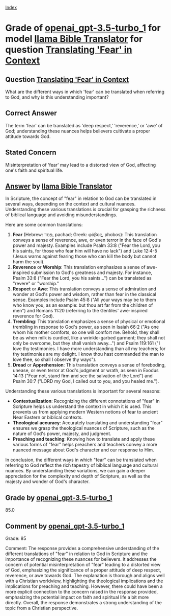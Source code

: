 
[Index](../../../../index.md)
# Grade of [openai_gpt-3.5-turbo_1](../../../grading_models/openai_gpt-3.5-turbo_1.md) for model [llama Bible Translator](../../../answering_models/llama_Bible_Translator.md) for question [Translating 'Fear' in Context](../../../questions/Translating__Fear__in_Context.md)

## Question [Translating 'Fear' in Context](../../../questions/Translating__Fear__in_Context.md)
What are the different ways in which 'fear' can be translated when referring to God, and why is this understanding important?

## Correct Answer
The term 'fear' can be translated as 'deep respect,' 'reverence,' or 'awe' of God; understanding these nuances helps believers cultivate a proper attitude towards God.

## Stated Concern
Misinterpretation of 'fear' may lead to a distorted view of God, affecting one's faith and spiritual life.

## [Answer](../Translating__Fear__in_Context.md) by [llama Bible Translator](../../../answering_models/llama_Bible_Translator.md)
In Scripture, the concept of "fear" in relation to God can be translated in several ways, depending on the context and cultural nuances. Understanding these various translations is crucial for grasping the richness of biblical language and avoiding misunderstandings.

Here are some common translations:

1. **Fear** (Hebrew: פַּחַד, pachad; Greek: φόβος, phobos): This translation conveys a sense of reverence, awe, or even terror in the face of God's power and majesty. Examples include Psalm 33:8 ("Fear the Lord, you his saints, for those who fear him will have no lack") and Luke 12:4-5 (Jesus warns against fearing those who can kill the body but cannot harm the soul).
2. **Reverence** or **Worship**: This translation emphasizes a sense of awe-inspired submission to God's greatness and majesty. For instance, Psalm 33:8 ("Fear the Lord, you his saints...") can be translated as "revere" or "worship."
3. **Respect** or **Awe**: This translation conveys a sense of admiration and wonder at God's power and wisdom, rather than fear in the classical sense. Examples include Psalm 45:8 ("All your ways may be to them who know you, as an example: but thou art far from the children of men") and Romans 11:20 (referring to the Gentiles' awe-inspired reverence for God).
4. **Trembling**: This translation emphasizes a sense of physical or emotional trembling in response to God's power, as seen in Isaiah 66:2 ("As one whom his mother comforts, so one will comfort me. Behold, they shall be as when milk is curdled, like a wrinkle-garbed garment; they shall not only be overcome, but they shall vanish away...") and Psalm 119:161 ("I love thy testimonies. I have more understanding than all my teachers; for thy testimonies are my delight. I know thou hast commanded the man to love thee, so shall I observe thy ways").
5. **Dread** or **Apprehension**: This translation conveys a sense of foreboding, unease, or even terror at God's judgment or wrath, as seen in Exodus 14:13 ("Fear not, stand firm and see the salvation of the Lord") and Psalm 30:7 ("LORD my God, I called out to you, and you healed me.").

Understanding these various translations is important for several reasons:

* **Contextualization**: Recognizing the different connotations of "fear" in Scripture helps us understand the context in which it is used. This prevents us from applying modern Western notions of fear to ancient Near Eastern or biblical contexts.
* **Theological accuracy**: Accurately translating and understanding "fear" ensures we grasp the theological nuances of Scripture, such as the nature of God's power, majesty, and judgment.
* **Preaching and teaching**: Knowing how to translate and apply these various forms of "fear" helps preachers and teachers convey a more nuanced message about God's character and our response to Him.

In conclusion, the different ways in which "fear" can be translated when referring to God reflect the rich tapestry of biblical language and cultural nuances. By understanding these variations, we can gain a deeper appreciation for the complexity and depth of Scripture, as well as the majesty and wonder of God's character.

## Grade by [openai_gpt-3.5-turbo_1](../../../grading_models/openai_gpt-3.5-turbo_1.md)
85.0

## Comment by [openai_gpt-3.5-turbo_1](../../../grading_models/openai_gpt-3.5-turbo_1.md)
Grade: 85

Comment: The response provides a comprehensive understanding of the different translations of "fear" in relation to God in Scripture and the importance of recognizing these nuances for believers. It addresses the concern of potential misinterpretation of "fear" leading to a distorted view of God, emphasizing the significance of a proper attitude of deep respect, reverence, or awe towards God. The explanation is thorough and aligns well with a Christian worldview, highlighting the theological implications and the implications for preaching and teaching. However, there could have been a more explicit connection to the concern raised in the response provided, emphasizing the potential impact on faith and spiritual life a bit more directly. Overall, the response demonstrates a strong understanding of the topic from a Christian perspective.
